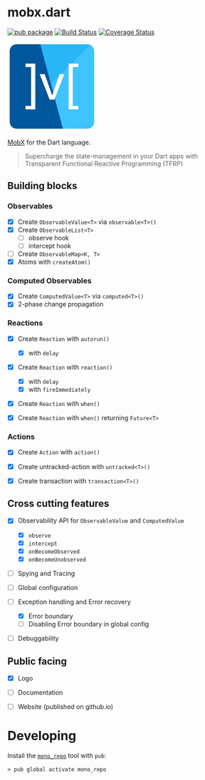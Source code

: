 # mobx.dart


[![pub package](https://img.shields.io/pub/v/mobx.svg)](https://pub.dartlang.org/packages/mobx)
[![Build Status](https://travis-ci.com/mobxjs/mobx.dart.svg?branch=master)](https://travis-ci.com/mobxjs/mobx.dart)
[![Coverage Status](https://coveralls.io/repos/github/mobxjs/mobx.dart/badge.svg?branch=master)](https://coveralls.io/github/mobxjs/mobx.dart?branch=master)

![](doc/mobx.png)

[MobX](https://github.com/mobxjs/mobx) for the Dart language.

> Supercharge the state-management in your Dart apps with Transparent Functional Reactive Programming (TFRP)

## Building blocks

### Observables 

- [x] Create `ObservableValue<T>` via `observable<T>()`
- [x] Create `ObservableList<T>`
    - [ ] observe hook
    - [ ] intercept hook
- [ ] Create `ObservableMap<K, T>`
- [x] Atoms with `createAtom()`

### Computed Observables 

- [x] Create `ComputedValue<T>` via `computed<T>()`
- [x] 2-phase change propagation

### Reactions 

- [x] Create `Reaction` with `autorun()`
    - [x] with `delay`
- [x] Create `Reaction` with `reaction()`
    - [x] with `delay`
    - [x] with `fireImmediately`
- [x] Create `Reaction` with `when()`
- [x] Create `Reaction` with `when()` returning `Future<T>`
 

### Actions 

- [x] Create `Action` with `action()`
- [x] Create untracked-action with `untracked<T>()`
- [x] Create transaction with `transaction<T>()`


## Cross cutting features

- [x] Observability API for `ObservableValue` and `ComputedValue` 
    - [x] `observe`
    - [x] `intercept`
    - [x] `onBecomeObserved`
    - [x] `onBecomeUnobserved`
- [ ] Spying and Tracing
- [ ] Global configuration
- [ ] Exception handling and Error recovery
    - [x] Error boundary
    - [ ] Disabling Error boundary in global config
- [ ] Debuggability


## Public facing

- [x] Logo
- [ ] Documentation
- [ ] Website (published on github.io)


# Developing

Install the [`mono_repo`](https://github.com/dart-lang/mono_repo) tool with `pub`:

```
> pub global activate mono_repo
```
